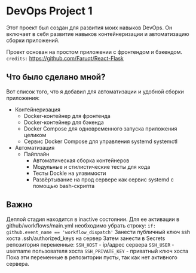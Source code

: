 # DevOps Project 1
Этот проект был создан для развития моих навыков DevOps.
Он включает в себя развитие навыков контейнеризации и автоматизацию сборки приложений.

Проект основан на простом приложении с фронтендом и бэкендом.<br>
`credits:` https://github.com/Faruqt/React-Flask

## Что было сделано мной?
Вот список того, что я добавил для автоматизации и удобной сборки приложения:
- Контейнеризация
  - Docker-контейнер для фронтенда
  - Docker-контейнер для бэкенда
  - Docker Compose для одновременного запуска приложения целиком
  - Сервис Docker Compose для управления systemd systemctl
- Автоматизация
  - Пайплайн
    - Автоматическая сборка контейнеров
    - Модульные и стилистические тесты для кода
    - Тесты Dockle на уязвимости
    - Развёртывание на прод сервере как сервис systemd с помощью bash-скрипта

## Важно
Деплой стадия находится в inactive состоянии. Для ее активации в github/workflows/main.yml необходимо убрать строку:
`if: github.event_name == 'workflow_dispatch'`
Занести публичный ключ ssh хоста .ssh/authorized_keys на сервер
Затем занести в Secrets репозитория переменные:
`SSH_HOST` - ip/адрес сервера
`SSH_USER` - username пользователя хоста
`SSH_PRIVATE_KEY` - приватный ключ хоста
Пока эти переменные в репозитории пусты, так как нет активного сервера.